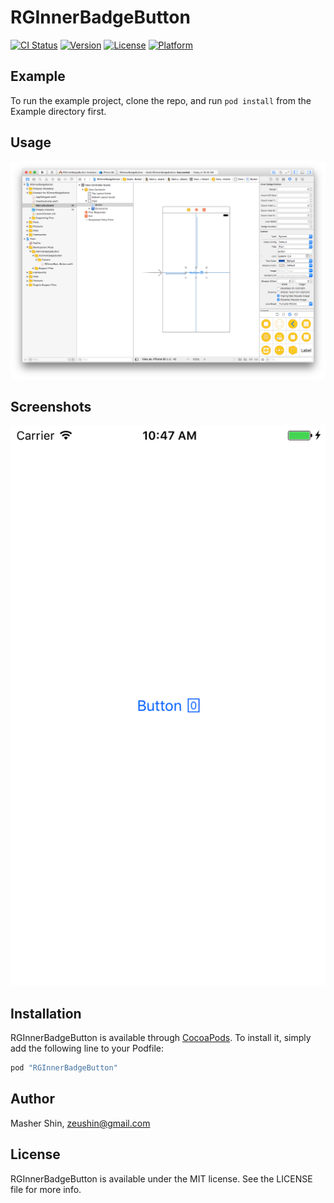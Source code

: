 # RGInnerBadgeButton

[![CI Status](http://img.shields.io/travis/zeushin/RGInnerBadgeButton.svg?style=flat)](https://travis-ci.org/zeushin/RGInnerBadgeButton)
[![Version](https://img.shields.io/cocoapods/v/RGInnerBadgeButton.svg?style=flat)](http://cocoapods.org/pods/RGInnerBadgeButton)
[![License](https://img.shields.io/cocoapods/l/RGInnerBadgeButton.svg?style=flat)](http://cocoapods.org/pods/RGInnerBadgeButton)
[![Platform](https://img.shields.io/cocoapods/p/RGInnerBadgeButton.svg?style=flat)](http://cocoapods.org/pods/RGInnerBadgeButton)

## Example

To run the example project, clone the repo, and run `pod install` from the Example directory first.

## Usage

<img src="https://raw.githubusercontent.com/beomcheol/RGInnerBadgeButton/0.1.0/Screenshots/Screen%20Shot%202017-01-12%20at%2010.46.04%20AM.png">

## Screenshots

<img src="https://raw.githubusercontent.com/beomcheol/RGInnerBadgeButton/0.1.0/Screenshots/Simulator%20Screen%20Shot%2012%20Jan%202017%2C%2010.47.01%20AM.png">

## Installation

RGInnerBadgeButton is available through [CocoaPods](http://cocoapods.org). To install
it, simply add the following line to your Podfile:

```ruby
pod "RGInnerBadgeButton"
```

## Author

Masher Shin, zeushin@gmail.com

## License

RGInnerBadgeButton is available under the MIT license. See the LICENSE file for more info.
